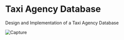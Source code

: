 # Taxi Agency Database
Design and Implementation of a Taxi Agency Database


![Capture](https://user-images.githubusercontent.com/87904320/195116385-104cb392-79b0-40e2-bf93-b32bc207d3fd.PNG)
